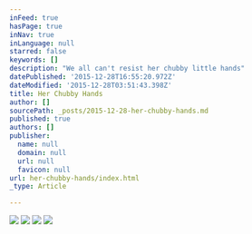 ```yaml
---
inFeed: true
hasPage: true
inNav: true
inLanguage: null
starred: false
keywords: []
description: "We all can't resist her chubby little hands"
datePublished: '2015-12-28T16:55:20.972Z'
dateModified: '2015-12-28T03:51:43.398Z'
title: Her Chubby Hands
author: []
sourcePath: _posts/2015-12-28-her-chubby-hands.md
published: true
authors: []
publisher:
  name: null
  domain: null
  url: null
  favicon: null
url: her-chubby-hands/index.html
_type: Article

---
```

![](https://the-grid-user-content.s3-us-west-2.amazonaws.com/5aa61d40-f4a9-411e-8a7b-8fcdfa53cf66.jpg)
![](https://the-grid-user-content.s3-us-west-2.amazonaws.com/07da07bf-5131-4d8a-8352-c8c294970b85.jpg)
![](https://the-grid-user-content.s3-us-west-2.amazonaws.com/15519597-74d5-4835-bcfe-d7d2560f8917.jpg)
![](https://the-grid-user-content.s3-us-west-2.amazonaws.com/06257666-83c7-425d-b855-ae25f0608793.jpg)